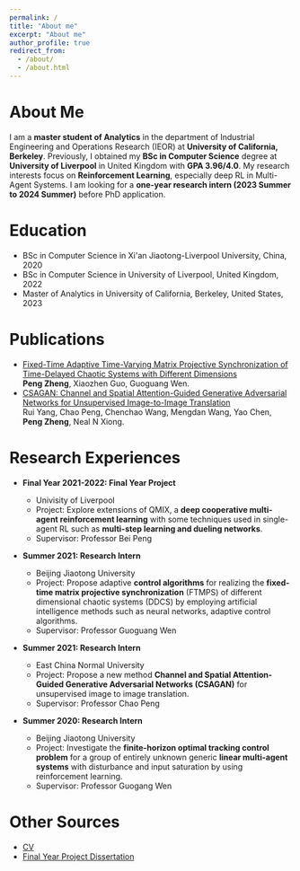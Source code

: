 ```yaml
---
permalink: /
title: "About me"
excerpt: "About me"
author_profile: true
redirect_from: 
  - /about/
  - /about.html
---
```


About Me
======
I am a **master student of Analytics** in the department of Industrial Engineering and Operations Research (IEOR) at **University of California, Berkeley**. Previously, I obtained my **BSc in Computer Science** degree at **University of Liverpool** in United Kingdom with **GPA 3.96/4.0**. My research interests focus on **Reinforcement Learning**, especially deep RL in Multi-Agent Systems. I am looking for a **one-year research intern (2023 Summer to 2024 Summer)** before PhD application.

Education
======
* BSc in Computer Science in Xi'an Jiaotong-Liverpool University, China, 2020
* BSc in Computer Science in University of Liverpool, United Kingdom, 2022
* Master of Analytics in University of California, Berkeley, United States, 2023

Publications
======
* [Fixed-Time Adaptive Time-Varying Matrix Projective Synchronization of Time-Delayed Chaotic Systems with Different Dimensions](https://www.techscience.com/CMES/v131n3/47393/html) <br/>
**Peng Zheng**, Xiaozhen Guo, Guoguang Wen.
* [CSAGAN: Channel and Spatial Attention-Guided Generative Adversarial Networks for Unsupervised Image-to-Image Translation](https://ieeexplore.ieee.org/abstract/document/9658979) <br/>
Rui Yang, Chao Peng, Chenchao Wang, Mengdan Wang, Yao Chen, **Peng Zheng**, Neal N Xiong.

Research Experiences
======
* **Final Year 2021-2022: Final Year Project**
  * Univisity of Liverpool
  * Project: Explore extensions of QMIX, a **deep cooperative multi-agent reinforcement learning** with some techniques used in single-agent RL such as **multi-step learning and dueling networks**.
  * Supervisor: Professor Bei Peng
  
* **Summer 2021: Research Intern**
  * Beijing Jiaotong University
  * Project: Propose adaptive **control algorithms** for realizing the **fixed-time matrix projective synchronization** (FTMPS) of different dimensional chaotic systems (DDCS) by employing artificial intelligence methods such as neural networks, adaptive control algorithms.
  * Supervisor: Professor Guoguang Wen

* **Summer 2021: Research Intern**
  * East China Normal University
  * Project: Propose a new method **Channel and Spatial Attention-Guided Generative Adversarial Networks (CSAGAN)** for unsupervised image to image translation.
  * Supervisor: Professor Chao Peng

* **Summer 2020: Research Intern**
  * Beijing Jiaotong University
  * Project: Investigate the **finite-horizon optimal tracking control problem** for a group of entirely unknown generic **linear multi-agent systems** with disturbance and input saturation by using reinforcement learning.
  * Supervisor: Professor Guogang Wen

Other Sources
======
* [CV](CV.pdf) <br/>
* [Final Year Project Dissertation](Dissertation.pdf) <br/>
